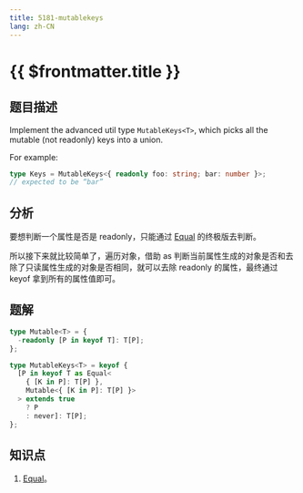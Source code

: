 ```yaml
---
title: 5181-mutablekeys
lang: zh-CN
---
```


# {{ $frontmatter.title }}

## 题目描述

Implement the advanced util type `MutableKeys<T>`, which picks all the mutable (not readonly) keys into a union.

For example:

```ts
type Keys = MutableKeys<{ readonly foo: string; bar: number }>;
// expected to be “bar”
```

## 分析

要想判断一个属性是否是 readonly，只能通过 [Equal](/summary/基操-判断两个类型相等) 的终极版去判断。

所以接下来就比较简单了，遍历对象，借助 as 判断当前属性生成的对象是否和去除了只读属性生成的对象是否相同，就可以去除 readonly 的属性，最终通过 keyof 拿到所有的属性值即可。

## 题解

```ts
type Mutable<T> = {
  -readonly [P in keyof T]: T[P];
};

type MutableKeys<T> = keyof {
  [P in keyof T as Equal<
    { [K in P]: T[P] },
    Mutable<{ [K in P]: T[P] }>
  > extends true
    ? P
    : never]: T[P];
};
```

## 知识点

1. [Equal](/summary/基操-判断两个类型相等)。
